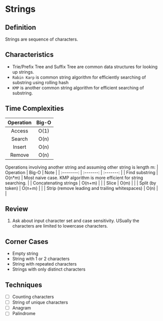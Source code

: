 # Strings

## Definition
Strings are sequence of characters.

## Characteristics
- Trie/Prefix Tree and Suffix Tree are common data structures for looking up strings.
- `Rabin Karp` is common string algorithm for efficiently searching of substring using rolling hash
- `KMP` is another common string algorithm for efficient searching of substring.

## Time Complexities
| Operation | Big-O     |
| :--------: | :-------: |
| Access | O(1) |
| Search | O(n) |
| Insert | O(n) |
| Remove | O(n) |

Operations involving another string and assuming other string is length m:
| Operation | Big-O     | Note      |
| :--------: | :-------: | :-------: |
| Find substring | O(n*m) | Most naive case. KMP algorithm is more efficient for string searching. |
| Concatenating strings | O(n+m) | |
| Slice | O(m) | |
| Split (by token) | O(n+m) | |
| Strip (remove leading and trailing whitespaces) | O(n) | |

## Review
1. Ask about input character set and case sensitivity. USually the characters are limited to lowercase characters.

## Corner Cases
- Empty string
- String with 1 or 2 characters
- String with repeated characters
- Strings with only distinct characters

## Techniques
- [ ] Counting characters
- [ ] String of unique characters
- [ ] Anagram
- [ ] Palindrome